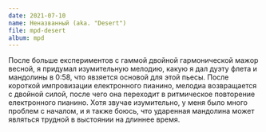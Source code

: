```yaml
---
date: 2021-07-10
name: Неназванный (aka. "Desert")
file: mpd-desert
album: mpd
---
```


После больше експериментов с гаммой двойной гармонической мажор весной, я придумал изумительную мелодию, какую я дал дуэту флета и мандолины в 0:58, что явзяется основой для этой пьесы. После короткой импровизации електронного пианино, мелодиа возвращается с двойной силой, после чего она переходит в ритмическое повторение електронного пианино. Хотя звучае изумительно, у меня было много проблем с началом, и я также боюсь, что ударенная мандолина может являться трудной в выстоянии на длиннее время.
